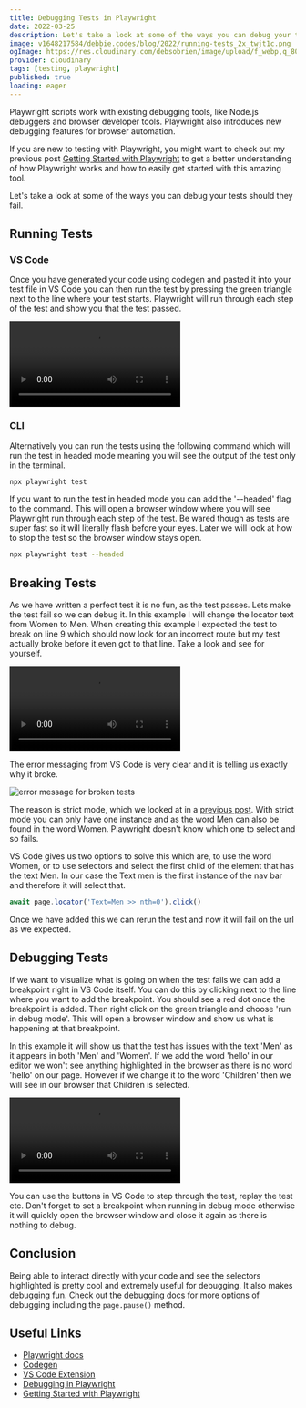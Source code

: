 ```yaml
---
title: Debugging Tests in Playwright
date: 2022-03-25
description: Let's take a look at some of the ways you can debug your tests in Playwright should they fail. Playwright scripts work with existing debugging tools, like Node.js debuggers and browser developer tools. Playwright also introduces new debugging features for browser automation.
image: v1648217584/debbie.codes/blog/2022/running-tests_2x_twjt1c.png
ogImage: https://res.cloudinary.com/debsobrien/image/upload/f_webp,q_80,c_fit,w_480/v1648217584/debbie.codes/blog/2022/running-tests_2x_twjt1c.png
provider: cloudinary
tags: [testing, playwright]
published: true
loading: eager
---
```


Playwright scripts work with existing debugging tools, like Node.js debuggers and browser developer tools. Playwright also introduces new debugging features for browser automation.

If you are new to testing with Playwright, you might want to check out my previous post [Getting Started with Playwright](https://debbie.codes/blog/getting-started-with-playwright-testing) to get a better understanding of how Playwright works and how to easily get started with this amazing tool.

Let's take a look at some of the ways you can debug your tests should they fail.

## Running Tests

### VS Code

Once you have generated your code using codegen and pasted it into your test file in VS Code you can then run the test by pressing the green triangle next to the line where your test starts. Playwright will run through each step of the test and show you that the test passed.

<!-- <a href="https://res.cloudinary.com/debsobrien/video/upload/f_auto,q_auto/v1648208896/debbie.codes/blog/2022/running-tests_l4uye7.mp4" title="video showing tests running in vscode"><img src="https://res.cloudinary.com/debsobrien/image/upload/f_auto,q_auto/v1648209250/debbie.codes/blog/2022/runing-tests_2x_mzi8ng.png" alt="Video showing tests running in vs code" /></a> -->

<video width="auto" height="auto" controls>
  <source src="https://res.cloudinary.com/debsobrien/video/upload/f_auto,q_auto/f_auto,q_auto/v1648208896/debbie.codes/blog/2022/running-tests_l4uye7.mp4" type="video/mp4">
  <source src="https://res.cloudinary.com/debsobrien/video/upload/f_auto,q_auto/f_auto,q_auto/v1648208896/debbie.codes/blog/2022/running-tests_l4uye7.ogg" type="video/ogg">
Your browser does not support the video tag.
</video>

### CLI

Alternatively you can run the tests using the following command which will run the test in headed mode meaning you will see the output of the test only in the terminal.

```bash
npx playwright test
```

If you want to run the test in headed mode you can add the '--headed' flag to the command. This will open a browser window where you will see Playwright run through each step of the test. Be wared though as tests are super fast so it will literally flash before your eyes. Later we will look at how to stop the test so the browser window stays open.

```bash
npx playwright test --headed
```

## Breaking Tests

As we have written a perfect test it is no fun, as the test passes. Lets make the test fail so we can debug it. In this example I will change the locator text from Women to Men. When creating this example I expected the test to break on line 9 which should now look for an incorrect route but my test actually broke before it even got to that line. Take a look and see for yourself.

<!-- <a href="https://res.cloudinary.com/debsobrien/video/upload/f_auto,q_auto/v1648210220/debbie.codes/blog/2022/failing-tests_nz5bkj.mp4" title="video showing tests failing in vscode"><img src="https://res.cloudinary.com/debsobrien/image/upload/f_auto,q_auto/v1648210313/debbie.codes/blog/2022/tests-failing_2x_ue6rrj.png" alt="Video showing tests failing in vs code" /></a> -->

<video width="auto" height="auto" controls>
  <source src="https://res.cloudinary.com/debsobrien/video/upload/f_auto,q_auto/v1648210220/debbie.codes/blog/2022/failing-tests_nz5bkj.mp4" type="video/mp4">
  <source src="https://res.cloudinary.com/debsobrien/video/upload/f_auto,q_auto/v1648210220/debbie.codes/blog/2022/failing-tests_nz5bkj.ogg" type="video/ogg">
Your browser does not support the video tag.
</video>

The error messaging from VS Code is very clear and it is telling us exactly why it broke.

![error message for broken tests](https://res.cloudinary.com/debsobrien/image/upload/f_auto,q_auto/v1648217584/debbie.codes/blog/2022/running-tests_2x_twjt1c.png)

The reason is strict mode, which we looked at in a [previous post](https://debbie.codes/blog/testing-iframes-with-playwright). With strict mode you can only have one instance and as the word Men can also be found in the word Women. Playwright doesn't know which one to select and so fails.

VS Code gives us two options to solve this which are, to use the word Women, or to use selectors and select the first child of the element that has the text Men. In our case the Text men is the first instance of the nav bar and therefore it will select that.

```js
await page.locator('Text=Men >> nth=0').click()
```

Once we have added this we can rerun the test and now it will fail on the url as we expected.

## Debugging Tests

If we want to visualize what is going on when the test fails we can add a breakpoint right in VS Code itself. You can do this by clicking next to the line where you want to add the breakpoint. You should see a red dot once the breakpoint is added. Then right click on the green triangle and choose 'run in debug mode'. This will open a browser window and show us what is happening at that breakpoint.

In this example it will show us that the test has issues with the text 'Men' as it appears in both 'Men' and 'Women'. If we add the word 'hello' in our editor we won't see anything highlighted in the browser as there is no word 'hello' on our page. However if we change it to the word 'Children' then we will see in our browser that Children is selected.

<!-- <a href="https://res.cloudinary.com/debsobrien/video/upload/f_auto,q_auto/v1648211390/debbie.codes/blog/2022/debugging-tests_mze1rs.mp4" title="video showing debugging tests in vscode"><img src="https://res.cloudinary.com/debsobrien/image/upload/f_auto,q_auto/v1648211568/debbie.codes/blog/2022/debugging-tests_2x_up8f32.png" alt="Video showing debugging tests in vs code" /></a> -->

<video width="auto" height="auto" controls>
  <source src="https://res.cloudinary.com/debsobrien/video/upload/f_auto,q_auto/v1648211390/debbie.codes/blog/2022/debugging-tests_mze1rs.mp4" type="video/mp4">
  <source src="https://res.cloudinary.com/debsobrien/video/upload/f_auto,q_auto/v1648211390/debbie.codes/blog/2022/debugging-tests_mze1rs.ogg" type="video/ogg">
Your browser does not support the video tag.
</video>

You can use the buttons in VS Code to step through the test, replay the test etc. Don't forget to set a breakpoint when running in debug mode otherwise it will quickly open the browser window and close it again as there is nothing to debug.

## Conclusion

Being able to interact directly with your code and see the selectors highlighted is pretty cool and extremely useful for debugging. It also makes debugging fun. Check out the [debugging docs](<(https://playwright.dev/docs/debug)>) for more options of debugging including the `page.pause()` method.

## Useful Links

- [Playwright docs](https://playwright.dev/)
- [Codegen](https://playwright.dev/docs/cli#generate-code)
- [VS Code Extension](https://marketplace.visualstudio.com/items?itemName=ms-playwright.playwright)
- [Debugging in Playwright](https://playwright.dev/docs/debug)
- [Getting Started with Playwright](https://debbie.codes/blog/getting-started-with-playwright-testing)
